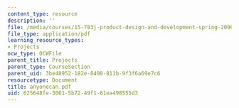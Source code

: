 ```yaml
---
content_type: resource
description: ''
file: /media/courses/15-783j-product-design-and-development-spring-2006/625648fe30615b7249f161ea498555d3_anyonecan.pdf
file_type: application/pdf
learning_resource_types:
- Projects
ocw_type: OCWFile
parent_title: Projects
parent_type: CourseSection
parent_uid: 3be48952-182e-8498-811b-9f3f6a69e7c6
resourcetype: Document
title: anyonecan.pdf
uid: 625648fe-3061-5b72-49f1-61ea498555d3
---
```

